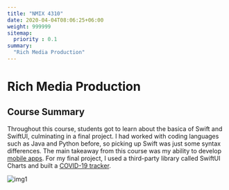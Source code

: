 ```yaml
---
title: "NMIX 4310"
date: 2020-04-04T08:06:25+06:00
weight: 999999
sitemap:
  priority : 0.1
summary:
  "Rich Media Production"
---
```


# Rich Media Production
## Course Summary
Throughout this course, students got to learn about the basica of Swift and SwiftUI, culminating in a final project. I had worked with coding languages such as Java and Python before, so picking up Swift was just some syntax differences. The main takeaway from this course was my ability to develop [mobile apps](https://github.com/charanr0121/NMIX4310). For my final project, I used a third-party library called SwiftUI Charts and built a [COVID-19 tracker](https://github.com/charanr0121/Covid19SwiftApp). 

![img1](charanramachandran.com/img1.jpg)

